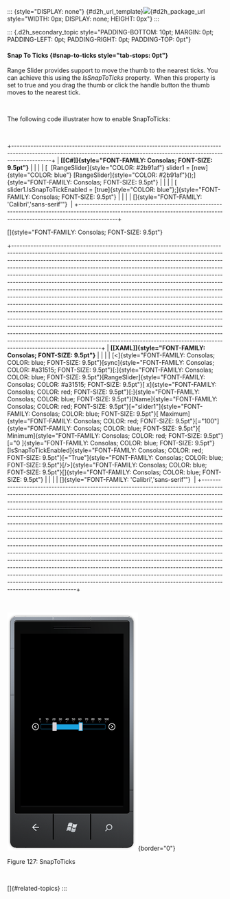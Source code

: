 ::: {style="DISPLAY: none"}
[](ms-xhelp:///?Id=d2h_url_template){#d2h_url_template}![](!package_url!){#d2h_package_url style="WIDTH: 0px; DISPLAY: none; HEIGHT: 0px"}
:::

::: {.d2h_secondary_topic style="PADDING-BOTTOM: 10pt; MARGIN: 0pt; PADDING-LEFT: 0pt; PADDING-RIGHT: 0pt; PADDING-TOP: 0pt"}
#### Snap To Ticks {#snap-to-ticks style="tab-stops: 0pt"}

Range Slider provides support to move the thumb to the nearest ticks. You can achieve this using the *IsSnapToTicks* property.  When this property is set to true and you drag the thumb or click the handle button the thumb moves to the nearest tick.

 

The following code illustrater how to enable SnapToTicks:

 

+--------------------------------------------------------------------------------------------------------------------------------------------------------------------------+
| **[\[C#\]]{style="FONT-FAMILY: Consolas; FONT-SIZE: 9.5pt"}**                                                                                                            |
|                                                                                                                                                                          |
| [  [RangeSlider]{style="COLOR: #2b91af"} slider1 = [new]{style="COLOR: blue"} [RangeSlider]{style="COLOR: #2b91af"}();]{style="FONT-FAMILY: Consolas; FONT-SIZE: 9.5pt"} |
|                                                                                                                                                                          |
| [   slider1.IsSnapToTickEnabled = [true]{style="COLOR: blue"};]{style="FONT-FAMILY: Consolas; FONT-SIZE: 9.5pt"}                                                         |
|                                                                                                                                                                          |
| []{style="FONT-FAMILY: 'Calibri','sans-serif'"}                                                                                                                          |
+--------------------------------------------------------------------------------------------------------------------------------------------------------------------------+

[]{style="FONT-FAMILY: Consolas; FONT-SIZE: 9.5pt"} 

+--------------------------------------------------------------------------------------------------------------------------------------------------------------------------------------------------------------------------------------------------------------------------------------------------------------------------------------------------------------------------------------------------------------------------------------------------------------------------------------------------------------------------------------------------------------------------------------------------------------------------------------------------------------------------------------------------------------------------------------------------------------------------------------------------------------------------------------------------------------------------------------------------------------------------------------------------------------------------------------------------------------------------------------------------------------------------------------------------------------------------------------------------------------------+
| **[\[XAML\]]{style="FONT-FAMILY: Consolas; FONT-SIZE: 9.5pt"}**                                                                                                                                                                                                                                                                                                                                                                                                                                                                                                                                                                                                                                                                                                                                                                                                                                                                                                                                                                                                                                                                                                    |
|                                                                                                                                                                                                                                                                                                                                                                                                                                                                                                                                                                                                                                                                                                                                                                                                                                                                                                                                                                                                                                                                                                                                                                    |
| [\<]{style="FONT-FAMILY: Consolas; COLOR: blue; FONT-SIZE: 9.5pt"}[sync]{style="FONT-FAMILY: Consolas; COLOR: #a31515; FONT-SIZE: 9.5pt"}[:]{style="FONT-FAMILY: Consolas; COLOR: blue; FONT-SIZE: 9.5pt"}[RangeSlider]{style="FONT-FAMILY: Consolas; COLOR: #a31515; FONT-SIZE: 9.5pt"}[ x]{style="FONT-FAMILY: Consolas; COLOR: red; FONT-SIZE: 9.5pt"}[:]{style="FONT-FAMILY: Consolas; COLOR: blue; FONT-SIZE: 9.5pt"}[Name]{style="FONT-FAMILY: Consolas; COLOR: red; FONT-SIZE: 9.5pt"}[=\"slider1\"]{style="FONT-FAMILY: Consolas; COLOR: blue; FONT-SIZE: 9.5pt"}[ Maximum]{style="FONT-FAMILY: Consolas; COLOR: red; FONT-SIZE: 9.5pt"}[=\"100\"]{style="FONT-FAMILY: Consolas; COLOR: blue; FONT-SIZE: 9.5pt"}[ Minimum]{style="FONT-FAMILY: Consolas; COLOR: red; FONT-SIZE: 9.5pt"}[=\"0 ]{style="FONT-FAMILY: Consolas; COLOR: blue; FONT-SIZE: 9.5pt"}[IsSnapToTickEnabled]{style="FONT-FAMILY: Consolas; COLOR: red; FONT-SIZE: 9.5pt"}[=\"True\"]{style="FONT-FAMILY: Consolas; COLOR: blue; FONT-SIZE: 9.5pt"}[/\>]{style="FONT-FAMILY: Consolas; COLOR: blue; FONT-SIZE: 9.5pt"}[]{style="FONT-FAMILY: Consolas; COLOR: blue; FONT-SIZE: 9.5pt"} |
|                                                                                                                                                                                                                                                                                                                                                                                                                                                                                                                                                                                                                                                                                                                                                                                                                                                                                                                                                                                                                                                                                                                                                                    |
| []{style="FONT-FAMILY: 'Calibri','sans-serif'"}                                                                                                                                                                                                                                                                                                                                                                                                                                                                                                                                                                                                                                                                                                                                                                                                                                                                                                                                                                                                                                                                                                                    |
+--------------------------------------------------------------------------------------------------------------------------------------------------------------------------------------------------------------------------------------------------------------------------------------------------------------------------------------------------------------------------------------------------------------------------------------------------------------------------------------------------------------------------------------------------------------------------------------------------------------------------------------------------------------------------------------------------------------------------------------------------------------------------------------------------------------------------------------------------------------------------------------------------------------------------------------------------------------------------------------------------------------------------------------------------------------------------------------------------------------------------------------------------------------------+

 

![](ImagesExt/image78_124.png){border="0"}

Figure 127: SnapToTicks

 

[]{#related-topics}
:::

